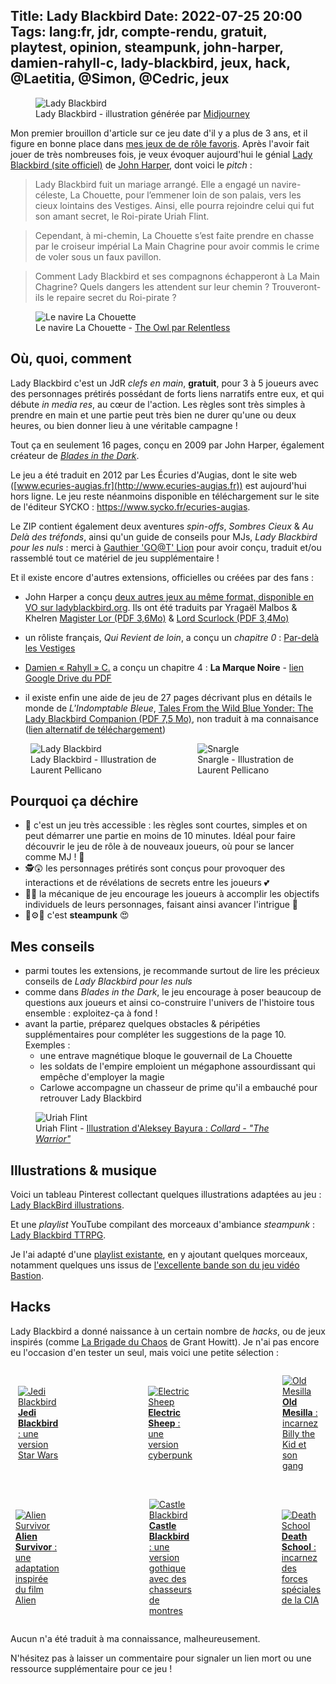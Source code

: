 Title: Lady Blackbird
Date: 2022-07-25 20:00
Tags: lang:fr, jdr, compte-rendu, gratuit, playtest, opinion, steampunk, john-harper, damien-rahyll-c, lady-blackbird, jeux, hack, @Laetitia, @Simon, @Cedric, jeux
---
<!-- Com'
* [x] https://forums.ffjdr.org/t/lady-blackbird-un-excellent-jdr-gratuit-ideal-pour-des-debutants/1256
* [x] https://www.casusno.fr/viewtopic.php?p=2103889
* [x] https://opale-roliste.com/forum/ressources/debuter-jeu-role/lady-blackbird-excellent-jdr-gratuit-ideal-debutants
* [x] Discords: Ludochaordic, CestPadDuJdr, PTGPTB, L'AubergeDesReveurs
-->

<figure>
  <img alt="Lady Blackbird" src="images/2022/07/LadyBlackbird-by-Midjourney.png">
  <figcaption>Lady Blackbird - illustration générée par <a href="https://www.midjourney.com">Midjourney</a></figcaption>
</figure>

Mon premier brouillon d'article sur ce jeu date d'il y a plus de 3 ans,
et il figure en bonne place dans [mes jeux de de rôle favoris](pages/jdr-favoris.html).
Après l'avoir fait jouer de très nombreuses fois, je veux évoquer aujourd'hui le génial [Lady Blackbird (site officiel)](http://www.onesevendesign.com/ladyblackbird/) de [John Harper](tag/john-harper.html),
dont voici le _pitch_ :

> Lady Blackbird fuit un mariage arrangé.
> Elle a engagé un navire-céleste, La Chouette, pour l’emmener loin de son palais,
> vers les cieux lointains des Vestiges. Ainsi, elle pourra rejoindre celui qui fut son amant secret, le Roi-pirate Uriah Flint.

> Cependant, à mi-chemin, La Chouette s’est faite prendre en chasse par le croiseur impérial La Main Chagrine
> pour avoir commis le crime de voler sous un faux pavillon.

> Comment Lady Blackbird et ses compagnons échapperont à La Main Chagrine?
> Quels dangers les attendent sur leur chemin ?
> Trouveront-ils le repaire secret du Roi-pirate ?

<figure>
  <img alt="Le navire La Chouette" src="images/2022/07/Relentless666_TheOwl-color.png">
  <figcaption>Le navire La Chouette - <a href="https://www.deviantart.com/relentless666/art/The-Owl-color-243812175">The Owl par Relentless</a></figcaption>
</figure>

## Où, quoi, comment

Lady Blackbird c'est un JdR _clefs en main_, **gratuit**, pour 3 à 5 joueurs avec des personnages prétirés
possédant de forts liens narratifs entre eux, et qui débute _in media res_, au cœur de l'action.
Les règles sont très simples à prendre en main et une partie peut très bien ne durer qu'une ou deux heures,
ou bien donner lieu à une véritable campagne !

Tout ça en seulement 16 pages, conçu en 2009 par John Harper, également créateur de [_Blades in the Dark_](https://fr.wikipedia.org/wiki/Blades_in_the_Dark).

Le jeu a été traduit en 2012 par Les Écuries d'Augias,
dont le site web ([www.ecuries-augias.fr](http://www.ecuries-augias.fr)) est aujourd'hui hors ligne.
Le jeu reste néanmoins disponible en téléchargement sur le site de l'éditeur SYCKO :
<https://www.sycko.fr/ecuries-augias>.
Le ZIP contient également deux aventures _spin-offs_,
_Sombres Cieux_ & _Au Delà des tréfonds_, ainsi qu'un guide de conseils pour MJs,
_Lady Blackbird pour les nuls_ : merci à [Gauthier 'GO@T' Lion](https://www.legrog.org/biographies/gauthier-go-t-lion) pour avoir conçu, traduit et/ou rassemblé tout ce matériel de jeu supplémentaire !

Et il existe encore d'autres extensions, officielles ou créées par des fans :

* John Harper a conçu [deux autres jeux au même format, disponible en VO sur ladyblackbird.org](https://ladyblackbird.org). Ils ont été traduits par Yragaël Malbos & Khelren [Magister Lor (PDF 3,6Mo)](http://www.mediafire.com/file/d3kbq66x606lakn/LBB+chapitre+2+-+version+finale.pdf) & [Lord Scurlock (PDF 3,4Mo)](http://www.mediafire.com/file/5m7skad15a33dkv/LBB+chapitre+3+-+version+finale.pdf)

* un rôliste français, _Qui Revient de loin_, a conçu un _chapitre 0_ : [Par-delà les Vestiges](http://qui.revient.de.loin.blog.free.fr/index.php?post/2015/Lady-Blackbird%2C-chapitre-0%3A-Par-del%C3%A0-les-Vestiges)

* [Damien « Rahyll » C.](tag/damien-rahyll-c.html) a conçu un chapitre 4 : **La Marque Noire** - [lien Google Drive du PDF](https://drive.google.com/file/d/0B35XI6tSb9fjSDdISW11WTIwWXZKUGNmNFU4Q2UxLTJSbm5n/view?resourcekey=0-0JDTCTtAVrpX-ml-ZoFQ9Q)

* il existe enfin une aide de jeu de 27 pages décrivant plus en détails le monde de _L'Indomptable Bleue_, [Tales From the Wild Blue Yonder: The Lady Blackbird Companion (PDF 7,5 Mo)](https://app.box.com/s/yj9y4ascil), non traduit à ma connaisance (<a href="https://archive.org/details/blackbirdcompanion/page/n1/mode/2up">lien alternatif de téléchargement</a>)

<div class="side-by-side">
  <figure>
    <img alt="Lady Blackbird" src="images/2022/07/LadyBlackbird.png">
    <figcaption>Lady Blackbird - Illustration de Laurent Pellicano</figcaption>
  </figure>
  <figure>
    <img alt="Snargle" src="images/2022/07/Snargle.png">
    <figcaption>Snargle - Illustration de Laurent Pellicano</figcaption>
  </figure>
</div>

## Pourquoi ça déchire

* 🤗 c'est un jeu très accessible : les règles sont courtes, simples et on peut démarrer une partie en moins de 10 minutes. Idéal pour faire découvrir le jeu de rôle à de nouveaux joueurs, où pour se lancer comme MJ ! 💖
* 🕵️😲 les personnages prétirés sont conçus pour provoquer des interactions et de révélations de secrets entre les joueurs 💕
* 🎲💬 la mécanique de jeu encourage les joueurs à accomplir les objectifs individuels de leurs personnages, faisant ainsi avancer l'intrigue 🧭
* 🔧⚙️🚂 c'est **steampunk** 😍

## Mes conseils

- parmi toutes les extensions, je recommande surtout de lire les précieux conseils de _Lady Blackbird pour les nuls_
- comme dans _Blades in the Dark_, le jeu encourage à poser beaucoup de questions aux joueurs et ainsi co-construire l'univers de l'histoire tous ensemble : exploitez-ça à fond !
- avant la partie, préparez quelques obstacles & péripéties supplémentaires pour compléter les suggestions de la page 10. Exemples :
    + une entrave magnétique bloque le gouvernail de La Chouette
    + les soldats de l'empire emploient un mégaphone assourdissant qui empêche d'employer la magie
    + Carlowe accompagne un chasseur de prime qu'il a embauché pour retrouver Lady Blackbird

<figure>
  <img alt="Uriah Flint" src="images/2022/07/UriahFlint.webp">
  <figcaption>Uriah Flint - <a href="https://www.artstation.com/artwork/PorqL">Illustration d'Aleksey Bayura : <em>Collard - "The Warrior"</em></a></figcaption>
</figure>

## Illustrations & musique

Voici un tableau Pinterest collectant quelques illustrations adaptées au jeu :
[Lady BlackBird illustrations](https://www.pinterest.fr/drmaxkurt/lady-blackbird-characters/).

Et une _playlist_ YouTube compilant des morceaux d'ambiance _steampunk_ :
[Lady Blackbird TTRPG](https://www.youtube.com/playlist?list=PLLgE-ga3W_kYJ8YLP6kAusQmo7k5FcQ8u).

Je l'ai adapté d'une [playlist existante](https://www.youtube.com/playlist?list=PL5kizg8B3iozcKfu6jSG8t11EG2n9HmQ2),
en y ajoutant quelques morceaux, notamment quelques uns issus de [l'excellente bande son du jeu vidéo Bastion](https://www.supergiantgames.com/games/bastion/).

## Hacks

Lady Blackbird a donné naissance à un certain nombre de _hacks_, ou de jeux inspirés (comme [La Brigade du Chaos](la-brigade-du-chaos.html) de Grant Howitt).
Je n'ai pas encore eu l'occasion d'en tester un seul, mais voici une petite sélection :
<br>
<div class="side-by-side">
  <a href="images/2022/07/Jedi-Blackbird.pdf">
    <figure>
      <img alt="Jedi Blackbird" src="images/2022/07/Jedi-Blackbird.png">
      <figcaption><b>Jedi Blackbird</b> : une version Star Wars</figcaption>
    </figure>
  </a>
  <a href="images/2022/07/Electric-Sheep.pdf">
    <figure>
      <img alt="Electric Sheep" src="images/2022/07/Electric-Sheep.png">
      <figcaption><b>Electric Sheep</b> : une version cyberpunk</figcaption>
    </figure>
  </a>
  <a href="images/2022/07/Old-Mesilla.pdf">
    <figure>
      <img alt="Old Mesilla" src="images/2022/07/Old-Mesilla.png">
      <figcaption><b>Old Mesilla</b> : incarnez Billy the Kid et son gang</figcaption>
    </figure>
  </a>
</div>
<br>
<div class="side-by-side">
  <a href="images/2022/07/Alien-Survivor.pdf">
    <figure>
      <img alt="Alien Survivor" src="images/2022/07/Alien-Survivor.png">
      <figcaption><b>Alien Survivor</b> : une adaptation inspirée du film Alien</figcaption>
    </figure>
  </a>
  <a href="images/2022/07/Castle-Blackbird.pdf">
    <figure>
      <img alt="Castle Blackbird" src="images/2022/07/Castle-Blackbird.png">
      <figcaption><b>Castle Blackbird</b> : une version gothique avec des chasseurs de montres</figcaption>
    </figure>
  </a>
  <a href="images/2022/07/Death-School.pdf">
    <figure>
      <img alt="Death School" src="images/2022/07/Death-School.png">
      <figcaption><b>Death School</b> : incarnez des forces spéciales de la CIA</figcaption>
    </figure>
  </a>
</div>

Aucun n'a été traduit à ma connaissance, malheureusement.

N'hésitez pas à laisser un commentaire pour signaler un lien mort ou une ressource supplémentaire pour ce jeu !

<!--
Anecdotes de partie avec @Laetitia, @Simon, @Cedric :

- food truck spacial
- Holas passé par-dessus bord par Naomi sur ordre de la Lady
- arnaque épique de Kale envers Lady Blackbird
- baston générale au pub du vieux Flint suite au vol d'une carte à un truand
- course de Gravluks
-->

<style>
@media (min-width:768px) {
  .side-by-side {
    display: flex;
    justify-content: center;
    align-items: center;
  }
  .side-by-side > * { margin: 0 2rem; }
}
</style>
